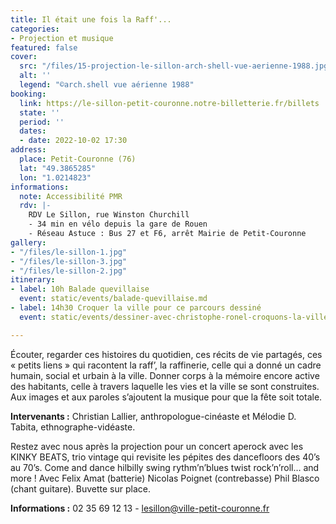 ```yaml
---
title: Il était une fois la Raff'...
categories:
- Projection et musique
featured: false
cover:
  src: "/files/15-projection-le-sillon-arch-shell-vue-aerienne-1988.jpg"
  alt: ''
  legend: "©arch.shell vue aérienne 1988"
booking:
  link: https://le-sillon-petit-couronne.notre-billetterie.fr/billets
  state: ''
  period: ''
  dates:
  - date: 2022-10-02 17:30
address:
  place: Petit-Couronne (76)
  lat: "49.3865285"
  lon: "1.0214823"
informations:
  note: Accessibilité PMR
  rdv: |-
    RDV Le Sillon, rue Winston Churchill
    - 34 min en vélo depuis la gare de Rouen
    - Réseau Astuce : Bus 27 et F6, arrêt Mairie de Petit-Couronne
gallery:
- "/files/le-sillon-1.jpg"
- "/files/le-sillon-3.jpg"
- "/files/le-sillon-2.jpg"
itinerary:
- label: 10h Balade quevillaise
  event: static/events/balade-quevillaise.md
- label: 14h30 Croquer la ville pour ce parcours dessiné
  event: static/events/dessiner-avec-christophe-ronel-croquons-la-ville.md

---
```

Écouter, regarder ces histoires du quotidien, ces récits de vie partagés, ces « petits liens » qui racontent la raff’, la raffinerie, celle qui a donné un cadre humain, social et urbain à la ville. Donner corps à la mémoire encore active des habitants, celle à travers laquelle les vies et la ville se sont construites. Aux images et aux paroles s’ajoutent la musique pour que la fête soit totale.

**Intervenants :** Christian Lallier, anthropologue-cinéaste et Mélodie D. Tabita, ethnographe-vidéaste.

Restez avec nous après la projection pour un concert aperock avec les KINKY BEATS, trio vintage qui revisite les pépites des dancefloors des 40’s au 70’s. Come and dance hilbilly swing rythm’n’blues twist rock’n’roll… and more ! Avec Felix Amat (batterie) Nicolas Poignet (contrebasse) Phil Blasco (chant guitare). Buvette sur place.

**Informations :** 02 35 69 12 13 - [lesillon@ville-petit-couronne.fr](mailto:lesillon@ville-petit-couronne.fr)